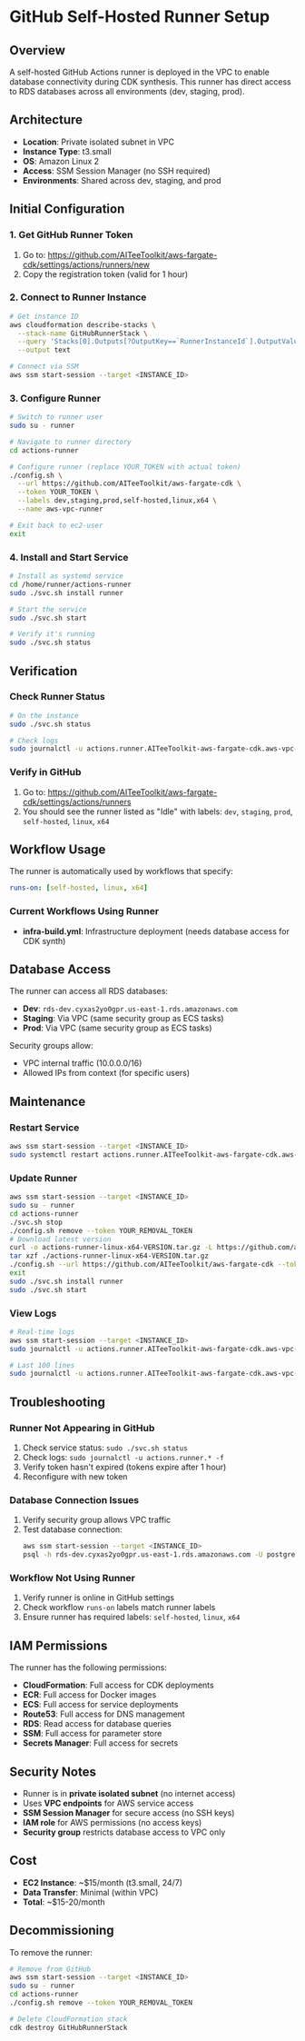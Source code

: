 # GitHub Self-Hosted Runner Setup

## Overview

A self-hosted GitHub Actions runner is deployed in the VPC to enable database connectivity during CDK synthesis. This runner has direct access to RDS databases across all environments (dev, staging, prod).

## Architecture

- **Location**: Private isolated subnet in VPC
- **Instance Type**: t3.small
- **OS**: Amazon Linux 2
- **Access**: SSM Session Manager (no SSH required)
- **Environments**: Shared across dev, staging, and prod

## Initial Configuration

### 1. Get GitHub Runner Token

1. Go to: https://github.com/AITeeToolkit/aws-fargate-cdk/settings/actions/runners/new
2. Copy the registration token (valid for 1 hour)

### 2. Connect to Runner Instance

```bash
# Get instance ID
aws cloudformation describe-stacks \
  --stack-name GitHubRunnerStack \
  --query 'Stacks[0].Outputs[?OutputKey==`RunnerInstanceId`].OutputValue' \
  --output text

# Connect via SSM
aws ssm start-session --target <INSTANCE_ID>
```

### 3. Configure Runner

```bash
# Switch to runner user
sudo su - runner

# Navigate to runner directory
cd actions-runner

# Configure runner (replace YOUR_TOKEN with actual token)
./config.sh \
  --url https://github.com/AITeeToolkit/aws-fargate-cdk \
  --token YOUR_TOKEN \
  --labels dev,staging,prod,self-hosted,linux,x64 \
  --name aws-vpc-runner

# Exit back to ec2-user
exit
```

### 4. Install and Start Service

```bash
# Install as systemd service
cd /home/runner/actions-runner
sudo ./svc.sh install runner

# Start the service
sudo ./svc.sh start

# Verify it's running
sudo ./svc.sh status
```

## Verification

### Check Runner Status

```bash
# On the instance
sudo ./svc.sh status

# Check logs
sudo journalctl -u actions.runner.AITeeToolkit-aws-fargate-cdk.aws-vpc-runner.service -f
```

### Verify in GitHub

1. Go to: https://github.com/AITeeToolkit/aws-fargate-cdk/settings/actions/runners
2. You should see the runner listed as "Idle" with labels: `dev`, `staging`, `prod`, `self-hosted`, `linux`, `x64`

## Workflow Usage

The runner is automatically used by workflows that specify:

```yaml
runs-on: [self-hosted, linux, x64]
```

### Current Workflows Using Runner

- **infra-build.yml**: Infrastructure deployment (needs database access for CDK synth)

## Database Access

The runner can access all RDS databases:

- **Dev**: `rds-dev.cyxas2yo0gpr.us-east-1.rds.amazonaws.com`
- **Staging**: Via VPC (same security group as ECS tasks)
- **Prod**: Via VPC (same security group as ECS tasks)

Security groups allow:
- VPC internal traffic (10.0.0.0/16)
- Allowed IPs from context (for specific users)

## Maintenance

### Restart Service

```bash
aws ssm start-session --target <INSTANCE_ID>
sudo systemctl restart actions.runner.AITeeToolkit-aws-fargate-cdk.aws-vpc-runner.service
```

### Update Runner

```bash
aws ssm start-session --target <INSTANCE_ID>
sudo su - runner
cd actions-runner
./svc.sh stop
./config.sh remove --token YOUR_REMOVAL_TOKEN
# Download latest version
curl -o actions-runner-linux-x64-VERSION.tar.gz -L https://github.com/actions/runner/releases/download/vVERSION/actions-runner-linux-x64-VERSION.tar.gz
tar xzf ./actions-runner-linux-x64-VERSION.tar.gz
./config.sh --url https://github.com/AITeeToolkit/aws-fargate-cdk --token YOUR_TOKEN --labels dev,staging,prod,self-hosted,linux,x64
exit
sudo ./svc.sh install runner
sudo ./svc.sh start
```

### View Logs

```bash
# Real-time logs
aws ssm start-session --target <INSTANCE_ID>
sudo journalctl -u actions.runner.AITeeToolkit-aws-fargate-cdk.aws-vpc-runner.service -f

# Last 100 lines
sudo journalctl -u actions.runner.AITeeToolkit-aws-fargate-cdk.aws-vpc-runner.service -n 100
```

## Troubleshooting

### Runner Not Appearing in GitHub

1. Check service status: `sudo ./svc.sh status`
2. Check logs: `sudo journalctl -u actions.runner.* -f`
3. Verify token hasn't expired (tokens expire after 1 hour)
4. Reconfigure with new token

### Database Connection Issues

1. Verify security group allows VPC traffic
2. Test database connection:
   ```bash
   aws ssm start-session --target <INSTANCE_ID>
   psql -h rds-dev.cyxas2yo0gpr.us-east-1.rds.amazonaws.com -U postgres -d storefront_dev
   ```

### Workflow Not Using Runner

1. Verify runner is online in GitHub settings
2. Check workflow `runs-on` labels match runner labels
3. Ensure runner has required labels: `self-hosted`, `linux`, `x64`

## IAM Permissions

The runner has the following permissions:
- **CloudFormation**: Full access for CDK deployments
- **ECR**: Full access for Docker images
- **ECS**: Full access for service deployments
- **Route53**: Full access for DNS management
- **RDS**: Read access for database queries
- **SSM**: Full access for parameter store
- **Secrets Manager**: Full access for secrets

## Security Notes

- Runner is in **private isolated subnet** (no internet access)
- Uses **VPC endpoints** for AWS service access
- **SSM Session Manager** for secure access (no SSH keys)
- **IAM role** for AWS permissions (no access keys)
- **Security group** restricts database access to VPC only

## Cost

- **EC2 Instance**: ~$15/month (t3.small, 24/7)
- **Data Transfer**: Minimal (within VPC)
- **Total**: ~$15-20/month

## Decommissioning

To remove the runner:

```bash
# Remove from GitHub
aws ssm start-session --target <INSTANCE_ID>
sudo su - runner
cd actions-runner
./config.sh remove --token YOUR_REMOVAL_TOKEN

# Delete CloudFormation stack
cdk destroy GitHubRunnerStack
```
